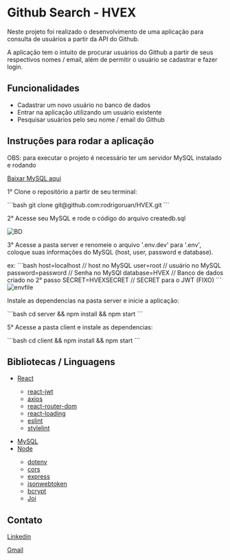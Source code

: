 <h1>Github Search - HVEX</h1>
<p>Neste projeto foi realizado o desenvolvimento de uma aplicação para consulta de usuários a partir da API do Github.</p>
<p>A aplicação tem o intuito de procurar usuários do Github a partir de seus respectivos nomes / email, além de permitir o usuário se cadastrar e fazer login.</p>

<h2>Funcionalidades</h2>

<ul>
  <li>Cadastrar um novo usuário no banco de dados</li>
  <li>Entrar na aplicação utilizando um usuário existente</li>
  <li>Pesquisar usuários pelo seu nome / email do Github</li>
</ul>

<h2>Instruções para rodar a aplicação</h2>

<p>OBS: para executar o projeto é necessário ter um servidor MySQL instalado e rodando</p>

<a href="https://www.mysql.com/products/workbench/">Baixar MySQL aqui</a>

<p>1° Clone o repositório a partir de seu terminal:</p>
```bash
  git clone git@github.com:rodrigoruan/HVEX.git
```

<p>2° Acesse seu MySQL e rode o código do arquivo createdb.sql</p>
<img src="https://i.ibb.co/CbKzrL5/BD.png" alt="BD" border="0">

<p>3° Acesse a pasta server e renomeie o arquivo '.env.dev' para '.env', coloque suas informações do MySQL (host, user, password e database).</p>
ex:
```bash
host=localhost // host no MySQL
user=root // usuário no MySQL  
password=password // Senha no MySQl
database=HVEX   // Banco de dados criado no 2° passo
SECRET=HVEXSECRET // SECRET para o JWT (FIXO)
```

<img src="https://i.ibb.co/jVj14JT/envfile.png" alt="envfile" border="0">

<p>Instale as dependencias na pasta server e inicie a aplicação:</p>
```bash
  cd server && npm install && npm start
```

<p>5° Acesse a pasta client e instale as dependencias:</p>
```bash
  cd client && npm install && npm start
```

<h2>Bibliotecas / Linguagens</h2>

<ul>
  <li><a href="https://pt-br.reactjs.org/">React</a></li>
   <ul>
      <li><a href="https://www.npmjs.com/package/react-jwt">react-jwt</a></li>
      <li><a href="https://axios-http.com/docs/intro">axios</a></li>
      <li><a href="https://v5.reactrouter.com/web/guides/quick-start">react-router-dom</a></li>
      <li><a href="https://www.npmjs.com/package/react-loading">react-loading</a></li>
      <li><a href="https://eslint.org/">eslint</a></li>
      <li><a href="https://stylelint.io/">stylelint</a></li>
  </ul>
</ul>
  
<ul>
  <li><a href="https://www.mysql.com/">MySQL</a></li>
  <li><a href="https://nodejs.org/en/">Node</a></li>
    <ul>
      <li><a href="https://www.npmjs.com/package/dotenv">dotenv</a></li>
      <li><a href="https://www.npmjs.com/package/cors">cors</a></li>
      <li><a href="https://expressjs.com/pt-br/">express</a></li>
      <li><a href="https://www.npmjs.com/package/jsonwebtoken">jsonwebtoken</a></li>
      <li><a href="https://www.npmjs.com/package/bcrypt">bcrypt</a></li>
      <li><a href="https://www.npmjs.com/package/joi">Joi</a></li>
    </ul>
</ul>

<h2>Contato</h2>

<p><a href="https://www.linkedin.com/in/rodrigo-ruan/">Linkedin</a></p>
<p><a href="mailto:rodrigopython16@gmail.com">Gmail</a></p>
